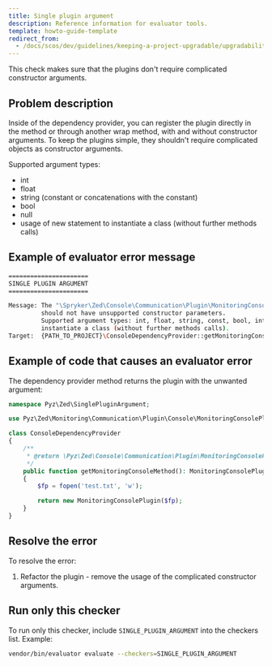```yaml
---
title: Single plugin argument
description: Reference information for evaluator tools.
template: howto-guide-template
redirect_from:
  - /docs/scos/dev/guidelines/keeping-a-project-upgradable/upgradability-guidelines/single-plugin-argument.html
---
```


This check makes sure that the plugins don't require complicated constructor arguments.

## Problem description

Inside of the dependency provider, you can register the plugin directly in the method or through another wrap method, with and without constructor arguments.
To keep the plugins simple, they shouldn't require complicated objects as constructor arguments.

Supported argument types:
 - int
 - float
 - string (constant or concatenations with the constant)
 - bool
 - null
 - usage of new statement to instantiate a class (without further methods calls)

## Example of evaluator error message

```bash
======================
SINGLE PLUGIN ARGUMENT
======================

Message: The "\Spryker\Zed\Console\Communication\Plugin\MonitoringConsolePlugin" plugin
         should not have unsupported constructor parameters.
         Supported argument types: int, float, string, const, bool, int, usage of new statement to
         instantiate a class (without further methods calls).
Target:  {PATH_TO_PROJECT}\ConsoleDependencyProvider::getMonitoringConsoleMethod()
```

## Example of code that causes an evaluator error

The dependency provider method returns the plugin with the unwanted argument:

```php
namespace Pyz\Zed\SinglePluginArgument;

use Pyz\Zed\Monitoring\Communication\Plugin\Console\MonitoringConsolePlugin;

class ConsoleDependencyProvider
{
    /**
     * @return \Pyz\Zed\Console\Communication\Plugin\MonitoringConsolePlugin
     */
    public function getMonitoringConsoleMethod(): MonitoringConsolePlugin
    {
        $fp = fopen('test.txt', 'w');

        return new MonitoringConsolePlugin($fp);
    }
}
```

## Resolve the error

To resolve the error:
1. Refactor the plugin - remove the usage of the complicated constructor arguments.



## Run only this checker
To run only this checker, include `SINGLE_PLUGIN_ARGUMENT` into the checkers list. Example:
```bash
vendor/bin/evaluator evaluate --checkers=SINGLE_PLUGIN_ARGUMENT
```
